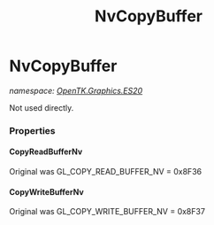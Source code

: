 ﻿---
title: NvCopyBuffer
---

# NvCopyBuffer
_namespace: [OpenTK.Graphics.ES20](N-OpenTK.Graphics.ES20.html)_

Not used directly.



### Properties

#### CopyReadBufferNv
Original was GL_COPY_READ_BUFFER_NV = 0x8F36
#### CopyWriteBufferNv
Original was GL_COPY_WRITE_BUFFER_NV = 0x8F37


